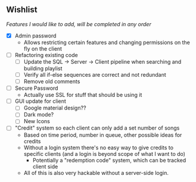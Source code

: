 ## Wishlist
*Features I would like to add, will be completed in any order*
- [x] Admin password
    * Allows restricting certain features and changing permissions on the fly on the client
- [ ] Refactoring existing code
    - [ ] Update the SQL -> Server -> Client pipeline when searching and building playlist
    - [ ] Verify all if-else sequences are correct and not redundant
    - [ ] Remove old comments
- [ ] Secure Password
    * Actually use SSL for stuff that should be using it
- [ ] GUI update for client
    - [ ] Google material design??
    - [ ] Dark mode?
    - [ ] New Icons
- [ ] "Credit" system so each client can only add a set number of songs
    - Based on time period, number in queue, other possible ideas for credits
    - Without a login system there's no easy way to give credits to specific clients (and a login is beyond scope of what I want to do)
        - Potentially a "redemption code" system, which can be tracked client side
    - All of this is also very hackable without a server-side login.